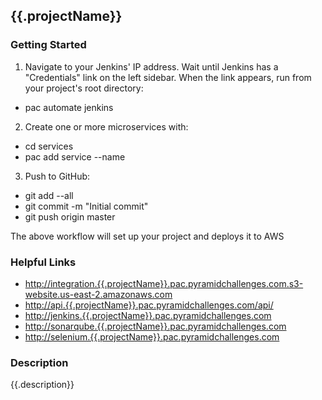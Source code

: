 ## {{.projectName}}

### Getting Started
1. Navigate to your Jenkins' IP address. Wait until Jenkins has a "Credentials" link on the left sidebar. When the link appears, run from your project's root directory:

* pac automate jenkins

2. Create one or more microservices with:

* cd services
* pac add service --name <service-name>

3. Push to GitHub:

* git add --all
* git commit -m "Initial commit"
* git push origin master

The above workflow will set up your project and deploys it to AWS

### Helpful Links
* [http://integration.{{.projectName}}.pac.pyramidchallenges.com.s3-website.us-east-2.amazonaws.com](http://integration.{{.projectName}}.pac.pyramidchallenges.com.s3-website.us-east-2.amazonaws.com)
* [http://api.{{.projectName}}.pac.pyramidchallenges.com/api/<service-name>](http://api.{{.projectName}}.pac.pyramidchallenges.com/api/<service-name>)
* [http://jenkins.{{.projectName}}.pac.pyramidchallenges.com](http://jenkins.{{.projectName}}.pac.pyramidchallenges.com)
* [http://sonarqube.{{.projectName}}.pac.pyramidchallenges.com](http://sonarqube.{{.projectName}}.pac.pyramidchallenges.com)
* [http://selenium.{{.projectName}}.pac.pyramidchallenges.com](http://selenium.{{.projectName}}.pac.pyramidchallenges.com)

### Description
{{.description}}
